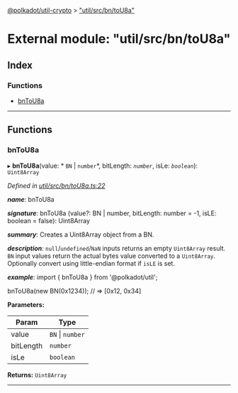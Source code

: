 [@polkadot/util-crypto](../README.md) > ["util/src/bn/toU8a"](../modules/_util_src_bn_tou8a_.md)

# External module: "util/src/bn/toU8a"

## Index

### Functions

* [bnToU8a](_util_src_bn_tou8a_.md#bntou8a)

---

## Functions

<a id="bntou8a"></a>

###  bnToU8a

▸ **bnToU8a**(value: * `BN` &#124; `number`*, bitLength: *`number`*, isLe: *`boolean`*): `Uint8Array`

*Defined in [util/src/bn/toU8a.ts:22](https://github.com/polkadot-js/util/blob/7550b44/packages/util/src/bn/toU8a.ts#L22)*

*__name__*: bnToU8a

*__signature__*: bnToU8a (value?: BN | number, bitLength: number = -1, isLE: boolean = false): Uint8Array

*__summary__*: Creates a Uint8Array object from a BN.

*__description__*: `null`/`undefined`/`NaN` inputs returns an empty `Uint8Array` result. `BN` input values return the actual bytes value converted to a `Uint8Array`. Optionally convert using little-endian format if `isLE` is set.

*__example__*: import { bnToU8a } from '@polkadot/util';

bnToU8a(new BN(0x1234)); // => \[0x12, 0x34\]

**Parameters:**

| Param | Type |
| ------ | ------ |
| value |  `BN` &#124; `number`|
| bitLength | `number` |
| isLe | `boolean` |

**Returns:** `Uint8Array`

___

